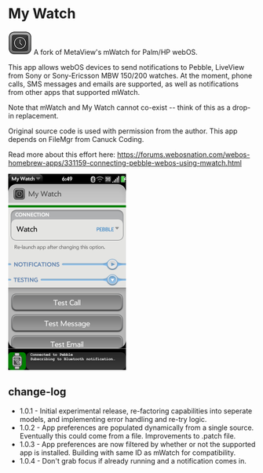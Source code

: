 # My Watch
![mywatch-icon](https://raw.githubusercontent.com/codepoet80/webos-mywatch/master/icon48.png "My Watch Icon")
A fork of MetaView's mWatch for Palm/HP webOS.

This app allows webOS devices to send notifications to Pebble, LiveView from Sony or Sony-Ericsson MBW 150/200 watches. At the moment, phone calls, SMS messages and emails are supported, as well as notifications from other apps that supported mWatch.

Note that mWatch and My Watch cannot co-exist -- think of this as a drop-in replacement.

Original source code is used with permission from the author. This app depends on FileMgr from Canuck Coding.

Read more about this effort here:
https://forums.webosnation.com/webos-homebrew-apps/331159-connecting-pebble-webos-using-mwatch.html

<img src="https://raw.githubusercontent.com/codepoet80/webos-mywatch/master/screenshot.png" height="400" alt="My Watch Screenshot">

## change-log
- 1.0.1 - Initial experimental release, re-factoring capabilities into seperate models, and implementing error handling and re-try logic.
- 1.0.2 - App preferences are populated dynamically from a single source. Eventually this could come from a file. Improvements to .patch file.
- 1.0.3 - App preferences are now filtered by whether or not the supported app is installed. Building with same ID as mWatch for compatibility.
- 1.0.4 - Don't grab focus if already running and a notification comes in.